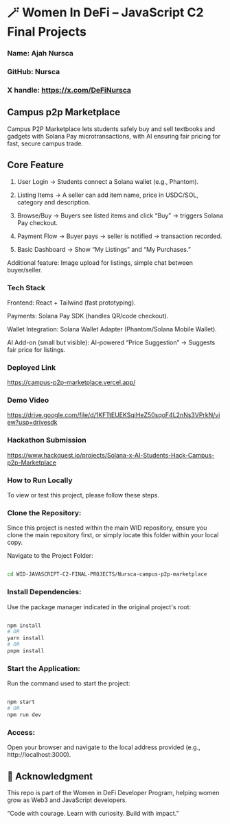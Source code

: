 # 🪄 Women In DeFi – JavaScript C2 Final Projects

### Name: Ajah Nursca
### GitHub: Nursca
### X handle: https://x.com/DeFiNursca


## Campus p2p Marketplace
Campus P2P Marketplace lets students safely buy and sell textbooks and gadgets with Solana Pay microtransactions, with AI ensuring fair pricing for fast, secure campus trade.

## Core Feature
1. User Login → Students connect a Solana wallet (e.g., Phantom).

2. Listing Items → A seller can add item name, price in USDC/SOL, category and description.

3. Browse/Buy → Buyers see listed items and click “Buy” → triggers Solana Pay checkout.

4. Payment Flow → Buyer pays → seller is notified → transaction recorded.

5. Basic Dashboard → Show “My Listings” and “My Purchases.”

Additional feature: Image upload for listings, simple chat between buyer/seller.


### Tech Stack
Frontend: React + Tailwind (fast prototyping).

Payments: Solana Pay SDK (handles QR/code checkout).

Wallet Integration: Solana Wallet Adapter (Phantom/Solana Mobile Wallet).

AI Add-on (small but visible): AI-powered “Price Suggestion” → Suggests fair price for listings.


     

### Deployed Link
https://campus-p2p-marketplace.vercel.app/

### Demo Video
https://drive.google.com/file/d/1KFTtEUEKSqiHeZ50sqoF4L2nNs3VPrkN/view?usp=drivesdk

### Hackathon Submission 
https://www.hackquest.io/projects/Solana-x-AI-Students-Hack-Campus-p2p-Marketplace


### How to Run Locally
To view or test this project, please follow these steps.

### Clone the Repository:
Since this project is nested within the main WID repository, ensure you clone the main repository first, or simply locate this folder within your local copy.

Navigate to the Project Folder:

``` bash

cd WID-JAVASCRIPT-C2-FINAL-PROJECTS/Nursca-campus-p2p-marketplace
```

### Install Dependencies:
Use the package manager indicated in the original project's root:

``` bash

npm install
# OR
yarn install
# OR
pnpm install
```

### Start the Application:
Run the command used to start the project:

``` bash

npm start
# OR
npm run dev
```

### Access: 
Open your browser and navigate to the local address provided (e.g., http://localhost:3000).

## 💪 Acknowledgment
This repo is part of the Women in DeFi Developer Program, helping women grow as Web3 and JavaScript developers.


“Code with courage. Learn with curiosity. Build with impact.”
